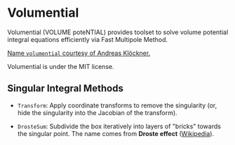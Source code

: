 # Volumential

Volumential (VOLUME poteNTIAL) provides toolset to solve volume potential integral equations
efficiently via Fast Multipole Method.

[Name `volumential` courtesy of Andreas Klöckner.](https://gitlab.tiker.net/xywei/volumential/issues/2)

Volumential is under the MIT license.

## Singular Integral Methods

- `Transform`: Apply coordinate transforms to remove the singularity (or, hide the singularity into the Jacobian of the transform).

- `DrosteSum`: Subdivide the box iteratively into layers of "bricks" towards the singular point. The name comes from **Droste effect** ([Wikipedia](https://en.wikipedia.org/wiki/Droste_effect)).
